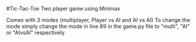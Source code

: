 #Tic-Tac-Toe Two player game using Minimax

Comes with 3 modes (multiplayer, Player vs AI and AI vs AI)
To change the mode simply change the mode in line 89 in the game.py file to "multi", "AI" or "AIvsAI" respectively
